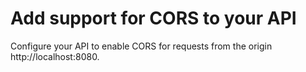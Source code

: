 # Add support for CORS to your API

Configure your API to enable CORS for requests from the origin http://localhost:8080.